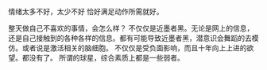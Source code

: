 情绪太多不好，太少不好
	恰好满足动作所需就好。
	
整天做自己不喜欢的事情，会怎么样？
不仅仅是近墨者黑。无论是网上的信息，还是自己接触到的各种各样的信息。都有可能导致近墨者黑，潜意识会舞蹈的去模仿。或者说是激活相关的脑细胞。
不仅仅是受负面影响，而且十年向上上进的欲望。都没有了。
所谓的球星，综合素质上都是一些弱者。